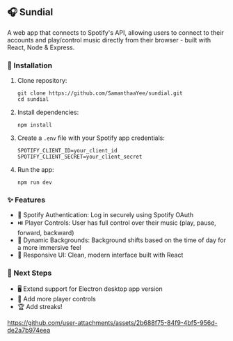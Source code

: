 ## 🎧 Sundial
A web app that connects to Spotify's API, allowing users to connect to their accounts and play/control music directly from their browser - built with React, Node & Express.

### 🚀 Installation
1. Clone repository:
   ```commandline
   git clone https://github.com/SamanthaaYee/sundial.git
   cd sundial
   ```
2. Install dependencies:
   ```commandline
   npm install
   ```
3. Create a `.env` file with your Spotify app credentials:
   ```commandline
   SPOTIFY_CLIENT_ID=your_client_id
   SPOTIFY_CLIENT_SECRET=your_client_secret
   ```
4. Run the app:
   ```commandline
   npm run dev
   ```

### ✨ Features
- 🔑 Spotify Authentication: Log in securely using Spotify OAuth
- ⏯️ Player Controls: User has full control over their music (play, pause, forward, backward)
- 🌅 Dynamic Backgrounds: Background shifts based on the time of day for a more immersive feel
- 🎨 Responsive UI: Clean, modern interface built with React

### 🧭 Next Steps
- 🖥️ Extend support for Electron desktop app version
- 🎵 Add more player controls
- 🏆 Add streaks!
 
https://github.com/user-attachments/assets/2b688f75-84f9-4bf5-956d-de2a7b974eea
